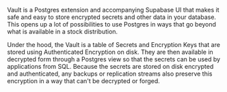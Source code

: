 Vault is a Postgres extension and accompanying Supabase UI that makes it safe and easy to store encrypted secrets and other data in your database. This opens up a lot of possibilities to use Postgres in ways that go beyond what is available in a stock distribution.

Under the hood, the Vault is a table of Secrets and Encryption Keys that are stored using Authenticated Encryption on disk. They are then available in decrypted form through a Postgres view so that the secrets can be used by applications from SQL. Because the secrets are stored on disk encrypted and authenticated, any backups or replication streams also preserve this encryption in a way that can't be decrypted or forged.